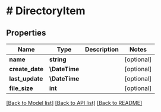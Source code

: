 # # DirectoryItem

## Properties

Name | Type | Description | Notes
------------ | ------------- | ------------- | -------------
**name** | **string** |  | [optional]
**create_date** | **\DateTime** |  | [optional]
**last_update** | **\DateTime** |  | [optional]
**file_size** | **int** |  | [optional]

[[Back to Model list]](../../README.md#models) [[Back to API list]](../../README.md#endpoints) [[Back to README]](../../README.md)
